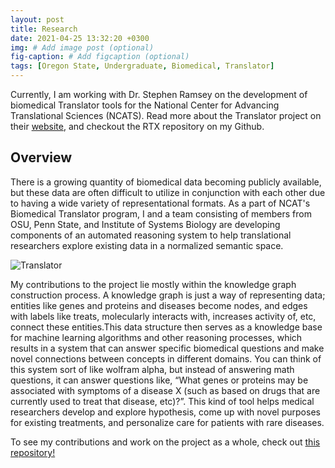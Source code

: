 ```yaml
---
layout: post
title: Research
date: 2021-04-25 13:32:20 +0300
img: # Add image post (optional)
fig-caption: # Add figcaption (optional)
tags: [Oregon State, Undergraduate, Biomedical, Translator]
---
```

Currently, I am working with Dr. Stephen Ramsey on the development of biomedical Translator tools for the National Center for Advancing Translational Sciences (NCATS). Read more about the Translator project on their [website](https://ncats.nih.gov/translator/about), and checkout the RTX repository on my Github.

## Overview
There is a growing quantity of biomedical data becoming publicly available, but these data are often difficult to utilize in conjunction with each other due to having a wide variety of representational formats. As a part of NCAT's Biomedical Translator program, I and a team consisting of members from OSU, Penn State, and Institute of Systems Biology are developing components of an automated reasoning system to help translational researchers explore existing data in a normalized semantic space. 

![Translator]({{site.baseurl}}/assets/img/translator-graphic.jpg)

My contributions to the project lie mostly within the knowledge graph construction process. A knowledge graph is just a way of representing data; entities like genes and proteins and diseases become nodes, and edges with labels like treats, molecularly interacts with, increases activity of, etc, connect these entities.This data structure then serves as a knowledge base for machine learning algorithms and other reasoning processes, which results in a system that can answer specific biomedical questions and make novel connections between concepts in different domains. You can think of this system sort of like wolfram alpha, but instead of answering math questions, it can answer questions like, “What genes or proteins may be associated with symptoms of a disease X (such as based on drugs that are currently used to treat that disease, etc)?”. This kind of tool helps medical researchers develop and explore hypothesis, come up with novel purposes for existing treatments, and personalize care for patients with rare diseases.

To see my contributions and work on the project as a whole, check out [this repository!](https://github.com/RTXteam/RTX)
